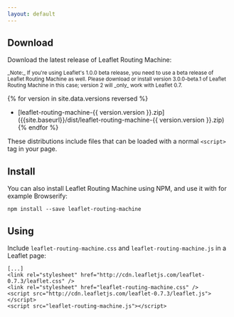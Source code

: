 ```yaml
---
layout: default
---
```


## Download

Download the latest release of Leaflet Routing Machine:

<small>
_Note:_ If you're using Leaflet's 1.0.0 beta release, you need to use a beta release of Leaflet Routing Machine as well. Please download or install version 3.0.0-beta.1 of Leaflet Routing Machine in this case; version 2 will _only_ work
with Leaflet 0.7.
</small>

{% for version in site.data.versions reversed %}
* [leaflet-routing-machine-{{ version.version }}.zip]({{site.baseurl}}/dist/leaflet-routing-machine-{{ version.version }}.zip)
{% endfor %}

These distributions include files that can be loaded with a normal `<script>` tag in your page.

## Install

You can also install Leaflet Routing Machine using NPM, and use it with for example Browserify:

```
npm install --save leaflet-routing-machine
```

## Using


Include `leaflet-routing-machine.css` and `leaflet-routing-machine.js` in a Leaflet page:

<pre><code class="language-markup">[...]
&lt;link rel=&quot;stylesheet&quot; href=&quot;http://cdn.leafletjs.com/leaflet-0.7.3/leaflet.css&quot; /&gt;
&lt;link rel=&quot;stylesheet&quot; href=&quot;leaflet-routing-machine.css&quot; /&gt;
&lt;script src=&quot;http://cdn.leafletjs.com/leaflet-0.7.3/leaflet.js&quot;&gt;&lt;/script&gt;
&lt;script src=&quot;leaflet-routing-machine.js&quot;&gt;&lt;/script&gt;
</code></pre>
